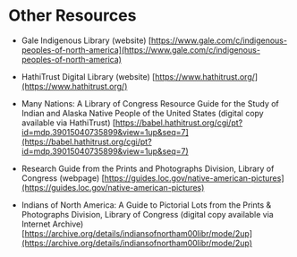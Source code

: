 # Other Resources

* Gale Indigenous Library (website) [https://www.gale.com/c/indigenous-peoples-of-north-america](https://www.gale.com/c/indigenous-peoples-of-north-america)

* HathiTrust Digital Library (website) [https://www.hathitrust.org/](https://www.hathitrust.org/)

* Many Nations: A Library of Congress Resource Guide for the Study of Indian and Alaska Native People of the United States (digital copy available via HathiTrust) [https://babel.hathitrust.org/cgi/pt?id=mdp.39015040735899&view=1up&seq=7](https://babel.hathitrust.org/cgi/pt?id=mdp.39015040735899&view=1up&seq=7)

* Research Guide from the Prints and Photographs Division, Library of Congress (webpage) [https://guides.loc.gov/native-american-pictures](https://guides.loc.gov/native-american-pictures)

* Indians of North America: A Guide to Pictorial Lots from the Prints & Photographs Division, Library of Congress (digital copy available via Internet Archive) [https://archive.org/details/indiansofnortham00libr/mode/2up](https://archive.org/details/indiansofnortham00libr/mode/2up)
